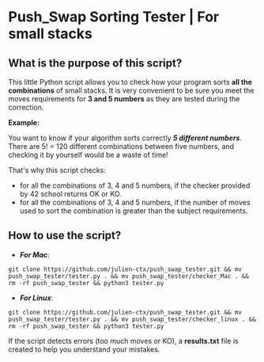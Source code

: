 # Push_Swap Sorting Tester | For small stacks

## What is the purpose of this script?

This little Python script allows you to check how your program sorts **all the combinations** of small stacks. It is very convenient to be sure you meet the moves requirements for **3 and 5 numbers** as they are tested during the correction.

**Example:**

You want to know if your algorithm sorts correctly ***5 different numbers***.
There are 5! = 120 different combinations between five numbers, and checking it by yourself would be a waste of time!

That's why this script checks:

- for all the combinations of 3, 4 and 5 numbers, if the checker provided by 42 school returns OK or KO.
- for all the combinations of 3, 4 and 5 numbers, if the number of moves used to sort the combination is greater than the subject requirements.

## How to use the script?
- ***For Mac***:

`git clone https://github.com/julien-ctx/push_swap_tester.git && mv push_swap_tester/tester.py . && mv push_swap_tester/checker_Mac . && rm -rf push_swap_tester && python3 tester.py`

- ***For Linux***:

`git clone https://github.com/julien-ctx/push_swap_tester.git && mv push_swap_tester/tester.py . && mv push_swap_tester/checker_linux . && rm -rf push_swap_tester && python3 tester.py`

If the script detects errors (too much moves or KO), a **results.txt** file is created to help you understand your mistakes.
